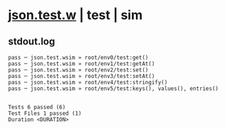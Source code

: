 # [json.test.w](../../../../../../examples/tests/sdk_tests/std/json.test.w) | test | sim

## stdout.log
```log
pass ─ json.test.wsim » root/env0/test:get()                      
pass ─ json.test.wsim » root/env1/test:getAt()                    
pass ─ json.test.wsim » root/env2/test:set()                      
pass ─ json.test.wsim » root/env3/test:setAt()                    
pass ─ json.test.wsim » root/env4/test:stringify()                
pass ─ json.test.wsim » root/env5/test:keys(), values(), entries()
 
 
Tests 6 passed (6)
Test Files 1 passed (1)
Duration <DURATION>
```

